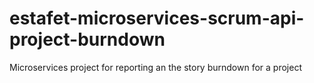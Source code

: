 # estafet-microservices-scrum-api-project-burndown
Microservices project for reporting an the story burndown for a project
